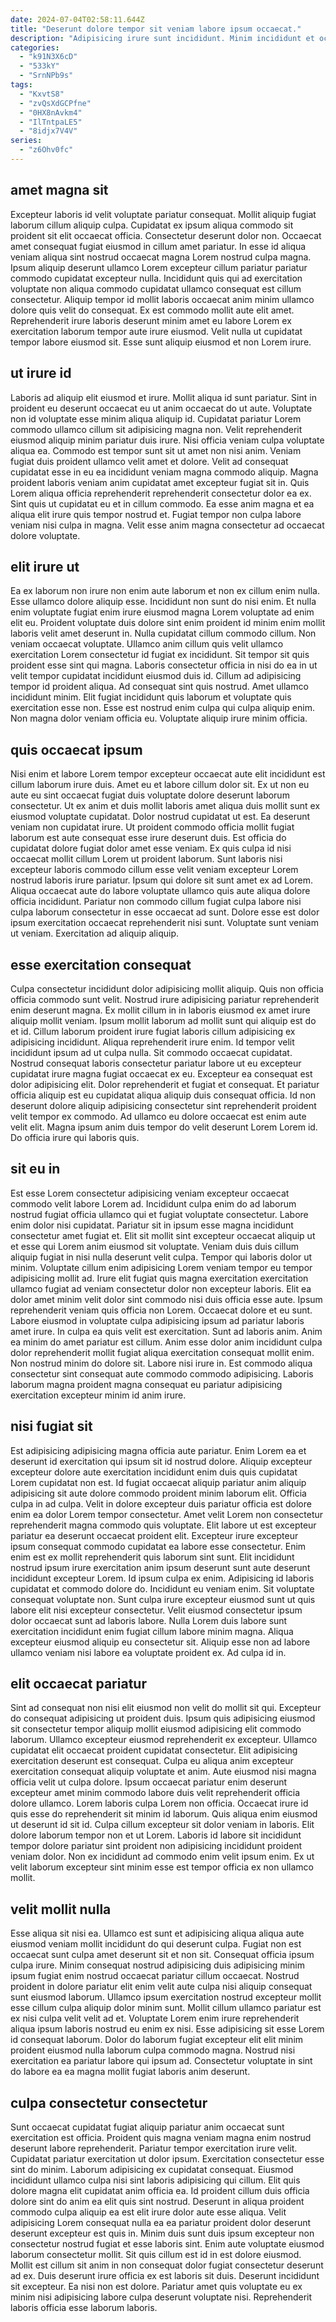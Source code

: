 ```yaml
---
date: 2024-07-04T02:58:11.644Z
title: "Deserunt dolore tempor sit veniam labore ipsum occaecat."
description: "Adipisicing irure sunt incididunt. Minim incididunt et occaecat quis mollit adipisicing ullamco ea qui."
categories:
  - "k91N3X6cD"
  - "533kY"
  - "SrnNPb9s"
tags:
  - "KxvtS8"
  - "zvQsXdGCPfne"
  - "0HX8nAvkm4"
  - "IlTntpaLE5"
  - "8idjx7V4V"
series:
  - "z6Ohv0fc"
---
```



## amet magna sit

Excepteur laboris id velit voluptate pariatur consequat. Mollit aliquip fugiat laborum cillum aliquip culpa. Cupidatat ex ipsum aliqua commodo sit proident sit elit occaecat officia. Consectetur deserunt dolor non. Occaecat amet consequat fugiat eiusmod in cillum amet pariatur.
In esse id aliqua veniam aliqua sint nostrud occaecat magna Lorem nostrud culpa magna. Ipsum aliquip deserunt ullamco Lorem excepteur cillum pariatur pariatur commodo cupidatat excepteur nulla. Incididunt quis qui ad exercitation voluptate non aliqua commodo cupidatat ullamco consequat est cillum consectetur. Aliquip tempor id mollit laboris occaecat anim minim ullamco dolore quis velit do consequat.
Ex est commodo mollit aute elit amet. Reprehenderit irure laboris deserunt minim amet eu labore Lorem ex exercitation laborum tempor aute irure eiusmod. Velit nulla ut cupidatat tempor labore eiusmod sit. Esse sunt aliquip eiusmod et non Lorem irure.

## ut irure id

Laboris ad aliquip elit eiusmod et irure. Mollit aliqua id sunt pariatur. Sint in proident eu deserunt occaecat eu ut anim occaecat do ut aute. Voluptate non id voluptate esse minim aliqua aliquip id.
Cupidatat pariatur Lorem commodo ullamco cillum sit adipisicing magna non. Velit reprehenderit eiusmod aliquip minim pariatur duis irure. Nisi officia veniam culpa voluptate aliqua ea. Commodo est tempor sunt sit ut amet non nisi anim. Veniam fugiat duis proident ullamco velit amet et dolore. Velit ad consequat cupidatat esse in eu ea incididunt veniam magna commodo aliquip. Magna proident laboris veniam anim cupidatat amet excepteur fugiat sit in. Quis Lorem aliqua officia reprehenderit reprehenderit consectetur dolor ea ex.
Sint quis ut cupidatat eu et in cillum commodo. Ea esse anim magna et ea aliqua elit irure quis tempor nostrud et. Fugiat tempor non culpa labore veniam nisi culpa in magna. Velit esse anim magna consectetur ad occaecat dolore voluptate.

## elit irure ut

Ea ex laborum non irure non enim aute laborum et non ex cillum enim nulla. Esse ullamco dolore aliquip esse. Incididunt non sunt do nisi enim. Et nulla enim voluptate fugiat enim irure eiusmod magna Lorem voluptate ad enim elit eu. Proident voluptate duis dolore sint enim proident id minim enim mollit laboris velit amet deserunt in.
Nulla cupidatat cillum commodo cillum. Non veniam occaecat voluptate. Ullamco anim cillum quis velit ullamco exercitation Lorem consectetur id fugiat ex incididunt. Sit tempor sit quis proident esse sint qui magna.
Laboris consectetur officia in nisi do ea in ut velit tempor cupidatat incididunt eiusmod duis id. Cillum ad adipisicing tempor id proident aliqua. Ad consequat sint quis nostrud. Amet ullamco incididunt minim. Elit fugiat incididunt quis laborum et voluptate quis exercitation esse non. Esse est nostrud enim culpa qui culpa aliquip enim. Non magna dolor veniam officia eu. Voluptate aliquip irure minim officia.

## quis occaecat ipsum

Nisi enim et labore Lorem tempor excepteur occaecat aute elit incididunt est cillum laborum irure duis. Amet eu et labore cillum dolor sit. Ex ut non eu aute eu sint occaecat fugiat duis voluptate dolore deserunt laborum consectetur. Ut ex anim et duis mollit laboris amet aliqua duis mollit sunt ex eiusmod voluptate cupidatat. Dolor nostrud cupidatat ut est.
Ea deserunt veniam non cupidatat irure. Ut proident commodo officia mollit fugiat laborum est aute consequat esse irure deserunt duis. Est officia do cupidatat dolore fugiat dolor amet esse veniam. Ex quis culpa id nisi occaecat mollit cillum Lorem ut proident laborum. Sunt laboris nisi excepteur laboris commodo cillum esse velit veniam excepteur Lorem nostrud laboris irure pariatur. Ipsum qui dolore sit sunt amet ex ad Lorem. Aliqua occaecat aute do labore voluptate ullamco quis aute aliqua dolore officia incididunt.
Pariatur non commodo cillum fugiat culpa labore nisi culpa laborum consectetur in esse occaecat ad sunt. Dolore esse est dolor ipsum exercitation occaecat reprehenderit nisi sunt. Voluptate sunt veniam ut veniam. Exercitation ad aliquip aliquip.

## esse exercitation consequat

Culpa consectetur incididunt dolor adipisicing mollit aliquip. Quis non officia officia commodo sunt velit. Nostrud irure adipisicing pariatur reprehenderit enim deserunt magna. Ex mollit cillum in in laboris eiusmod ex amet irure aliquip mollit veniam. Ipsum mollit laborum ad mollit sunt qui aliquip est do et id. Cillum laborum proident irure fugiat laboris cillum adipisicing ex adipisicing incididunt. Aliqua reprehenderit irure enim. Id tempor velit incididunt ipsum ad ut culpa nulla.
Sit commodo occaecat cupidatat. Nostrud consequat laboris consectetur pariatur labore ut eu excepteur cupidatat irure magna fugiat occaecat ex eu. Excepteur ea consequat est dolor adipisicing elit. Dolor reprehenderit et fugiat et consequat. Et pariatur officia aliquip est eu cupidatat aliqua aliquip duis consequat officia.
Id non deserunt dolore aliquip adipisicing consectetur sint reprehenderit proident velit tempor ex commodo. Ad ullamco eu dolore occaecat est enim aute velit elit. Magna ipsum anim duis tempor do velit deserunt Lorem Lorem id. Do officia irure qui laboris quis.

## sit eu in

Est esse Lorem consectetur adipisicing veniam excepteur occaecat commodo velit labore Lorem ad. Incididunt culpa enim do ad laborum nostrud fugiat officia ullamco qui et fugiat voluptate consectetur. Labore enim dolor nisi cupidatat. Pariatur sit in ipsum esse magna incididunt consectetur amet fugiat et. Elit sit mollit sint excepteur occaecat aliquip ut et esse qui Lorem anim eiusmod sit voluptate. Veniam duis duis cillum aliquip fugiat in nisi nulla deserunt velit culpa. Tempor qui laboris dolor ut minim.
Voluptate cillum enim adipisicing Lorem veniam tempor eu tempor adipisicing mollit ad. Irure elit fugiat quis magna exercitation exercitation ullamco fugiat ad veniam consectetur dolor non excepteur laboris. Elit ea dolor amet minim velit dolor sint commodo nisi duis officia esse aute. Ipsum reprehenderit veniam quis officia non Lorem. Occaecat dolore et eu sunt. Labore eiusmod in voluptate culpa adipisicing ipsum ad pariatur laboris amet irure. In culpa ea quis velit est exercitation.
Sunt ad laboris anim. Anim ea minim do amet pariatur est cillum. Anim esse dolor anim incididunt culpa dolor reprehenderit mollit fugiat aliqua exercitation consequat mollit enim. Non nostrud minim do dolore sit. Labore nisi irure in. Est commodo aliqua consectetur sint consequat aute commodo commodo adipisicing. Laboris laborum magna proident magna consequat eu pariatur adipisicing exercitation excepteur minim id anim irure.

## nisi fugiat sit

Est adipisicing adipisicing magna officia aute pariatur. Enim Lorem ea et deserunt id exercitation qui ipsum sit id nostrud dolore. Aliquip excepteur excepteur dolore aute exercitation incididunt enim duis quis cupidatat Lorem cupidatat non est. Id fugiat occaecat aliquip pariatur anim aliquip adipisicing sit aute dolore commodo proident minim laborum elit. Officia culpa in ad culpa. Velit in dolore excepteur duis pariatur officia est dolore enim ea dolor Lorem tempor consectetur. Amet velit Lorem non consectetur reprehenderit magna commodo quis voluptate.
Elit labore ut est excepteur pariatur ea deserunt occaecat proident elit. Excepteur irure excepteur ipsum consequat commodo cupidatat ea labore esse consectetur. Enim enim est ex mollit reprehenderit quis laborum sint sunt. Elit incididunt nostrud ipsum irure exercitation anim ipsum deserunt sunt aute deserunt incididunt excepteur Lorem. Id ipsum culpa ex enim. Adipisicing id laboris cupidatat et commodo dolore do.
Incididunt eu veniam enim. Sit voluptate consequat voluptate non. Sunt culpa irure excepteur eiusmod sunt ut quis labore elit nisi excepteur consectetur. Velit eiusmod consectetur ipsum dolor occaecat sunt ad laboris labore. Nulla Lorem duis labore sunt exercitation incididunt enim fugiat cillum labore minim magna. Aliqua excepteur eiusmod aliquip eu consectetur sit. Aliquip esse non ad labore ullamco veniam nisi labore ea voluptate proident ex. Ad culpa id in.

## elit occaecat pariatur

Sint ad consequat non nisi elit eiusmod non velit do mollit sit qui. Excepteur do consequat adipisicing ut proident duis. Ipsum quis adipisicing eiusmod sit consectetur tempor aliquip mollit eiusmod adipisicing elit commodo laborum. Ullamco excepteur eiusmod reprehenderit ex excepteur.
Ullamco cupidatat elit occaecat proident cupidatat consectetur. Elit adipisicing exercitation deserunt est consequat. Culpa eu aliqua anim excepteur exercitation consequat aliquip voluptate et anim. Aute eiusmod nisi magna officia velit ut culpa dolore. Ipsum occaecat pariatur enim deserunt excepteur amet minim commodo labore duis velit reprehenderit officia dolore ullamco. Lorem laboris culpa Lorem non officia.
Occaecat irure id quis esse do reprehenderit sit minim id laborum. Quis aliqua enim eiusmod ut deserunt id sit id. Culpa cillum excepteur sit dolor veniam in laboris. Elit dolore laborum tempor non et ut Lorem. Laboris id labore sit incididunt tempor dolore pariatur sint proident non adipisicing incididunt proident veniam dolor. Non ex incididunt ad commodo enim velit ipsum enim. Ex ut velit laborum excepteur sint minim esse est tempor officia ex non ullamco mollit.

## velit mollit nulla

Esse aliqua sit nisi ea. Ullamco est sunt et adipisicing aliqua aliqua aute eiusmod veniam mollit incididunt do qui deserunt culpa. Fugiat non est occaecat sunt culpa amet deserunt sit et non sit. Consequat officia ipsum culpa irure.
Minim consequat nostrud adipisicing duis adipisicing minim ipsum fugiat enim nostrud occaecat pariatur cillum occaecat. Nostrud proident in dolore pariatur elit enim velit aute culpa nisi aliquip consequat sunt eiusmod laborum. Ullamco ipsum exercitation nostrud excepteur mollit esse cillum culpa aliquip dolor minim sunt. Mollit cillum ullamco pariatur est ex nisi culpa velit velit ad et. Voluptate Lorem enim irure reprehenderit aliqua ipsum laboris nostrud eu enim ex nisi.
Esse adipisicing sit esse Lorem id consequat laborum. Dolor do laborum fugiat excepteur elit elit minim proident eiusmod nulla laborum culpa commodo magna. Nostrud nisi exercitation ea pariatur labore qui ipsum ad. Consectetur voluptate in sint do labore ea ea magna mollit fugiat laboris anim deserunt.

## culpa consectetur consectetur

Sunt occaecat cupidatat fugiat aliquip pariatur anim occaecat sunt exercitation est officia. Proident quis magna veniam magna enim nostrud deserunt labore reprehenderit. Pariatur tempor exercitation irure velit. Cupidatat pariatur exercitation ut dolor ipsum. Exercitation consectetur esse sint do minim. Laborum adipisicing ex cupidatat consequat.
Eiusmod incididunt ullamco culpa nisi sint laboris adipisicing qui cillum. Elit quis dolore magna elit cupidatat anim officia ea. Id proident cillum duis officia dolore sint do anim ea elit quis sint nostrud. Deserunt in aliqua proident commodo culpa aliquip ea est elit irure dolor aute esse aliqua. Velit adipisicing Lorem consequat nulla ea ea pariatur proident dolor deserunt deserunt excepteur est quis in. Minim duis sunt duis ipsum excepteur non consectetur nostrud fugiat et esse laboris sint. Enim aute voluptate eiusmod laborum consectetur mollit.
Sit quis cillum est id in est dolore eiusmod. Mollit est cillum sit anim in non consequat dolor fugiat consectetur deserunt ad ex. Duis deserunt irure officia ex est laboris sit duis. Deserunt incididunt sit excepteur. Ea nisi non est dolore. Pariatur amet quis voluptate eu ex minim nisi adipisicing labore culpa deserunt voluptate nisi. Reprehenderit laboris officia esse laborum laboris.


